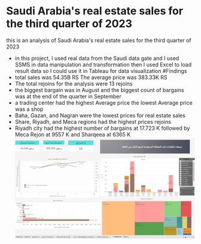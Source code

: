 #  Saudi Arabia's real estate sales for the third quarter of 2023
this is an analysis of Saudi Arabia's real estate sales for the third quarter of 2023
- in this project, I used real data from the Saudi data gate and I used SSMS in data manipulation and transformation then I used Excel to load result data so I could use it in Tableau for data visualization
#Findings
- total sales was 54.35B RS
The average price was 383.33K RS
- The total rejoins for the analysis were 13 rejoins
- the biggest bargain was in August and the biggest count of bargains was at the end of the quarter in September
- a trading center had the highest Average price the lowest Average price was a shop
- Baha, Gazan,  and Nagran were the lowest prices for real estate sales
- Share, Riyadh, and Meca regions had the highest prices rejoins
- Riyadh city had the highest number of bargains at 17.723 K followed by Meca Rejon at 9557 K and Sharqeea at 6365 K
![](https://github.com/yasmin203/saudiRealstatesQ3Sales/blob/main/saudiq3.jpg)
 



